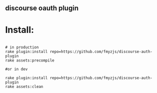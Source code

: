 discourse oauth plugin 
----------------------


Install:
========

```shell

# in production
rake plugin:install repo=https://github.com/fmyzjs/discourse-auth-plugin
rake assets:precompile

#or in dev

rake plugin:install repo=https://github.com/fmyzjs/discourse-auth-plugin
rake assets:clean

```
